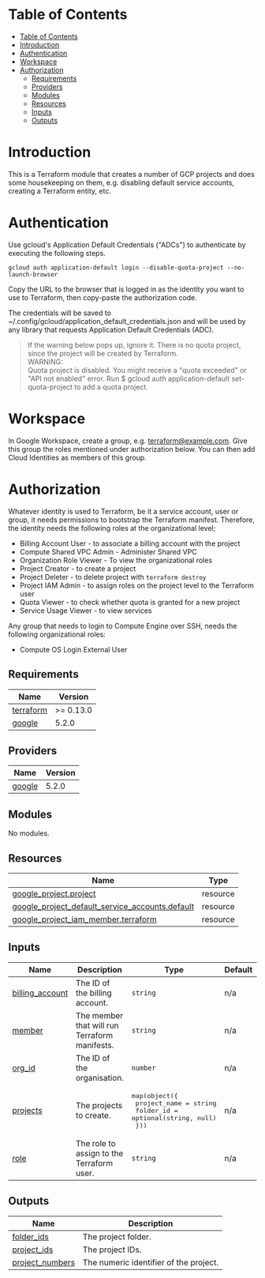 # Table of Contents

- [Table of Contents](#table-of-contents)
- [Introduction](#introduction)
- [Authentication](#authentication)
- [Workspace](#workspace)
- [Authorization](#authorization)
  - [Requirements](#requirements)
  - [Providers](#providers)
  - [Modules](#modules)
  - [Resources](#resources)
  - [Inputs](#inputs)
  - [Outputs](#outputs)


# Introduction

This is a Terraform module that creates a number of GCP projects and does some housekeeping on them, e.g. disabling default service accounts, creating a Terraform entity, etc.

# Authentication

Use gcloud's Application Default Credentials ("ADCs") to authenticate by executing the following steps.

`gcloud auth application-default login --disable-quota-project --no-launch-browser`

Copy the URL to the browser that is logged in as the identity you want to use to Terraform, then copy-paste the authorization code.

The credentials will be saved to ~/.config/gcloud/application_default_credentials.json and will be used by any library that requests Application Default Credentials (ADC).

> If the warning below pops up, ignore it. There is no quota project, since the project will be created by Terraform.  
> WARNING:   
> Quota project is disabled. You might receive a "quota exceeded" or "API not enabled" error. Run $ gcloud auth application-default set-quota-project to add a quota project.

# Workspace

In Google Workspace, create a group, e.g. terraform@example.com. Give this group the roles mentioned under authorization below.
You can then add Cloud Identities as members of this group.

# Authorization

Whatever identity is used to Terraform, be it a service account, user or group, it needs permissions to bootstrap the Terraform manifest. 
Therefore, the identity needs the following roles at the organizational level;

- Billing Account User - to associate a billing account with the project
- Compute Shared VPC Admin - Administer Shared VPC
- Organization Role Viewer - To view the organizational roles
- Project Creator - to create a project
- Project Deleter - to delete project with `terraform destroy`
- Project IAM Admin - to assign roles on the project level to the Terraform user
- Quota Viewer - to check whether quota is granted for a new project
- Service Usage Viewer - to view services

Any group that needs to login to Compute Engine over SSH, needs the following organizational roles:

- Compute OS Login External User


## Requirements

| Name | Version |
|------|---------|
| <a name="requirement_terraform"></a> [terraform](#requirement\_terraform) | >= 0.13.0 |
| <a name="requirement_google"></a> [google](#requirement\_google) | 5.2.0 |

## Providers

| Name | Version |
|------|---------|
| <a name="provider_google"></a> [google](#provider\_google) | 5.2.0 |

## Modules

No modules.

## Resources

| Name | Type |
|------|------|
| [google_project.project](https://registry.terraform.io/providers/hashicorp/google/5.2.0/docs/resources/project) | resource |
| [google_project_default_service_accounts.default](https://registry.terraform.io/providers/hashicorp/google/5.2.0/docs/resources/project_default_service_accounts) | resource |
| [google_project_iam_member.terraform](https://registry.terraform.io/providers/hashicorp/google/5.2.0/docs/resources/project_iam_member) | resource |

## Inputs

| Name | Description | Type | Default | Required |
|------|-------------|------|---------|:--------:|
| <a name="input_billing_account"></a> [billing\_account](#input\_billing\_account) | The ID of the billing account. | `string` | n/a | yes |
| <a name="input_member"></a> [member](#input\_member) | The member that will run Terraform manifests. | `string` | n/a | yes |
| <a name="input_org_id"></a> [org\_id](#input\_org\_id) | The ID of the organisation. | `number` | n/a | yes |
| <a name="input_projects"></a> [projects](#input\_projects) | The projects to create. | <pre>map(object({<br>    project_name = string<br>    folder_id    = optional(string, null)<br>  }))</pre> | n/a | yes |
| <a name="input_role"></a> [role](#input\_role) | The role to assign to the Terraform user. | `string` | n/a | yes |

## Outputs

| Name | Description |
|------|-------------|
| <a name="output_folder_ids"></a> [folder\_ids](#output\_folder\_ids) | The project folder. |
| <a name="output_project_ids"></a> [project\_ids](#output\_project\_ids) | The project IDs. |
| <a name="output_project_numbers"></a> [project\_numbers](#output\_project\_numbers) | The numeric identifier of the project. |
